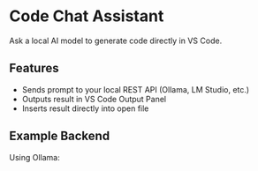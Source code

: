 # Code Chat Assistant

Ask a local AI model to generate code directly in VS Code.

## Features

- Sends prompt to your local REST API (Ollama, LM Studio, etc.)
- Outputs result in VS Code Output Panel
- Inserts result directly into open file

## Example Backend

Using Ollama:
